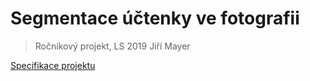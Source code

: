 # Segmentace účtenky ve fotografii

> Ročníkový projekt, LS 2019 Jiří Mayer

[Specifikace projektu](specification/2019-02-25.pdf)
